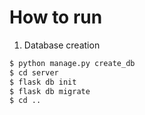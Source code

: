 # How to run
1. Database creation
```sh
$ python manage.py create_db
$ cd server
$ flask db init
$ flask db migrate
$ cd ..
```